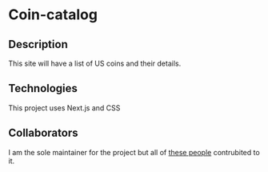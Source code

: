 # Coin-catalog

## Description

This site will have a list of US coins and their details.

## Technologies

This project uses Next.js and CSS

## Collaborators

I am the sole maintainer for the project but all of [these people](https://github.com/Coin-Catalog/Coin-catalog/graphs/contributors) contrubited to it.
